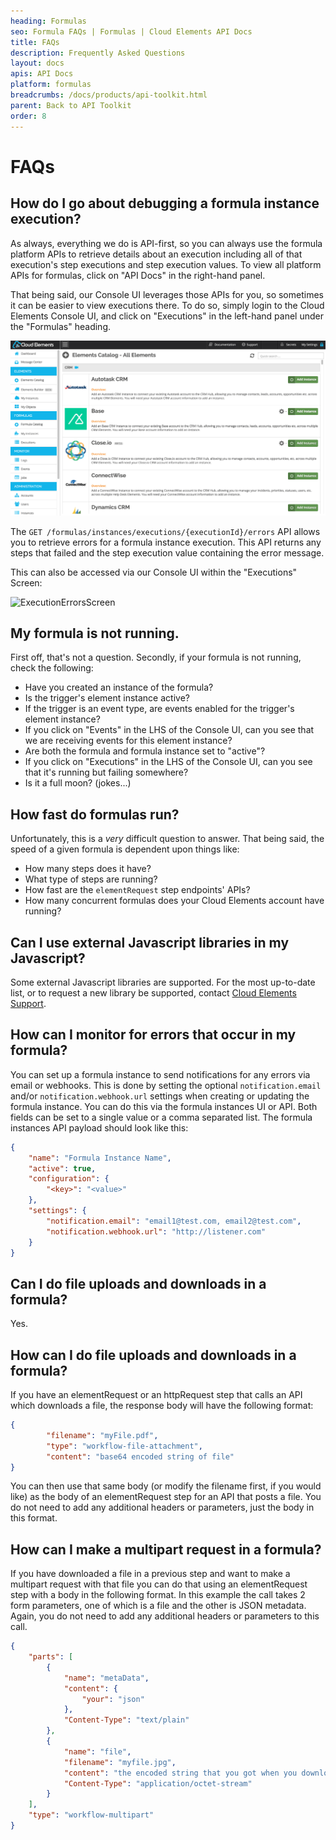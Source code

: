 ```yaml
---
heading: Formulas
seo: Formula FAQs | Formulas | Cloud Elements API Docs
title: FAQs
description: Frequently Asked Questions
layout: docs
apis: API Docs
platform: formulas
breadcrumbs: /docs/products/api-toolkit.html
parent: Back to API Toolkit
order: 8
---
```


# FAQs

## **How do I go about debugging a formula instance execution?**
As always, everything we do is API-first, so you can always use the formula platform APIs to retrieve details about an execution including all of that execution's step executions and step execution values.  To view all platform APIs for formulas, click on "API Docs" in the right-hand panel.

That being said, our Console UI leverages those APIs for you, so sometimes it can be easier to view executions there.  To do so, simply login to the Cloud Elements Console UI, and click on "Executions" in the left-hand panel under the "Formulas" heading.

![ExecutionsScreen](/assets/img/formulas/executions.gif)

The `GET /formulas/instances/executions/{executionId}/errors` API allows you to retrieve errors for a formula instance execution.
This API returns any steps that failed and the step execution value containing the error message.

This can also be accessed via our Console UI within the "Executions" Screen:

![ExecutionErrorsScreen](https://cloud.githubusercontent.com/assets/7445993/19490597/037c8d34-952d-11e6-8c96-c2280ff329a2.gif)

## **My formula is not running.**
First off, that's not a question.  Secondly, if your formula is not running, check the following:

* Have you created an instance of the formula?
* Is the trigger's element instance active?
* If the trigger is an event type, are events enabled for the trigger's element instance?
* If you click on "Events" in the LHS of the Console UI, can you see that we are receiving events for this element instance?
* Are both the formula and formula instance set to "active"?
* If you click on "Executions" in the LHS of the Console UI, can you see that it's running but failing somewhere?
* Is it a full moon? (jokes...)

## **How fast do formulas run?**
Unfortunately, this is a *very* difficult question to answer.  That being said, the speed of a given formula is dependent upon things like:

* How many steps does it have?  
* What type of steps are running?
* How fast are the `elementRequest` step endpoints' APIs?
* How many concurrent formulas does your Cloud Elements account have running?

## **Can I use external Javascript libraries in my Javascript?**
Some external Javascript libraries are supported.  For the most up-to-date list, or to request a new library be supported, contact [Cloud Elements Support](mailto:support@cloud-elements.com).

## **How can I monitor for errors that occur in my formula?**
You can set up a formula instance to send notifications for any errors via email or webhooks. This is done by setting the optional `notification.email` and/or `notification.webhook.url` settings when creating or updating the formula instance. You can do this via the formula instances UI or API. Both fields can be set to a single value or a comma separated list. The formula instances API payload should look like this:

```json
{
    "name": "Formula Instance Name",
    "active": true,
    "configuration": {
        "<key>": "<value>"
    },
    "settings": {
        "notification.email": "email1@test.com, email2@test.com",
        "notification.webhook.url": "http://listener.com"
    }
}
```

## **Can I do file uploads and downloads in a formula?**
Yes.

## **How can I do file uploads and downloads in a formula?**
If you have an elementRequest or an httpRequest step that calls an API which downloads a file, the response body will have the
following format:

```json
{
        "filename": "myFile.pdf",
        "type": "workflow-file-attachment",
        "content": "base64 encoded string of file"
}
```

You can then use that same body (or modify the filename first, if you would like) as the body of an elementRequest
step for an API that posts a file. You do not need to add any additional headers or parameters,
just the body in this format.

## **How can I make a multipart request in a formula?**
If you have downloaded a file in a previous step and want to make a multipart request with that file you can do that
using an elementRequest step with a body in the following format. In this example the call takes 2 form parameters,
one of which is a file and the other is JSON metadata. Again, you do not need to add any additional headers or
parameters to this call.

```json
{
    "parts": [
        {
            "name": "metaData",
            "content": {
                "your": "json"
            },
            "Content-Type": "text/plain"
        },
        {
            "name": "file",
            "filename": "myfile.jpg",
            "content": "the encoded string that you got when you downloaded the file",
            "Content-Type": "application/octet-stream"
        }
    ],
    "type": "workflow-multipart"
}
```
